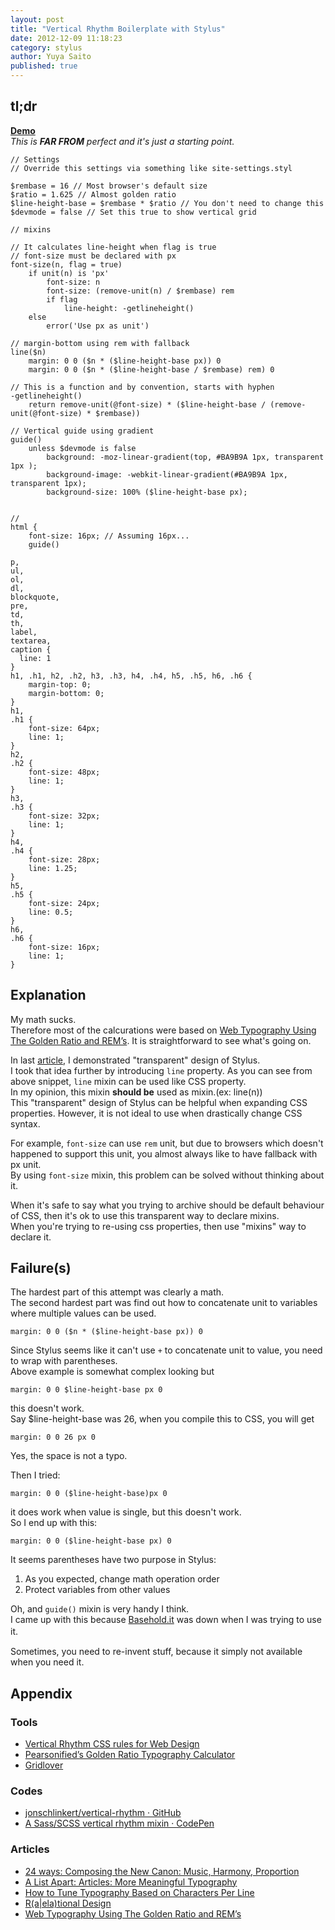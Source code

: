 ```yaml
---
layout: post
title: "Vertical Rhythm Boilerplate with Stylus"
date: 2012-12-09 11:18:23
category: stylus
author: Yuya Saito
published: true
---
```


## tl;dr

**[Demo](http://localhost:4000/attempt/1/vertical-rhythm.html)**  
*This is **FAR FROM** perfect and it's just a starting point.*

~~~styl
// Settings
// Override this settings via something like site-settings.styl

$rembase = 16 // Most browser's default size
$ratio = 1.625 // Almost golden ratio
$line-height-base = $rembase * $ratio // You don't need to change this
$devmode = false // Set this true to show vertical grid

// mixins

// It calculates line-height when flag is true
// font-size must be declared with px
font-size(n, flag = true)
	if unit(n) is 'px'
		font-size: n
		font-size: (remove-unit(n) / $rembase) rem
		if flag
			line-height: -getlineheight()
	else
		error('Use px as unit')

// margin-bottom using rem with fallback
line($n)
	margin: 0 0 ($n * ($line-height-base px)) 0
	margin: 0 0 ($n * ($line-height-base / $rembase) rem) 0

// This is a function and by convention, starts with hyphen
-getlineheight()
	return remove-unit(@font-size) * ($line-height-base / (remove-unit(@font-size) * $rembase))

// Vertical guide using gradient
guide()
	unless $devmode is false
		background: -moz-linear-gradient(top, #BA9B9A 1px, transparent 1px );
		background-image: -webkit-linear-gradient(#BA9B9A 1px, transparent 1px);
		background-size: 100% ($line-height-base px);


//
html {
	font-size: 16px; // Assuming 16px...
	guide()

p,
ul,
ol,
dl,
blockquote,
pre,
td,
th,
label,
textarea,
caption {
  line: 1
}
h1, .h1, h2, .h2, h3, .h3, h4, .h4, h5, .h5, h6, .h6 {
	margin-top: 0;
	margin-bottom: 0;
}
h1,
.h1 {
	font-size: 64px;
	line: 1;
}
h2,
.h2 {
	font-size: 48px;
	line: 1;
}
h3,
.h3 {
	font-size: 32px;
	line: 1;
}
h4,
.h4 {
	font-size: 28px;
	line: 1.25;
}
h5,
.h5 {
	font-size: 24px;
	line: 0.5;
}
h6,
.h6 {
	font-size: 16px;
	line: 1;
}
~~~

## Explanation

My math sucks.  
Therefore most of the calcurations were based on [Web Typography Using The Golden Ratio and REM’s](http://gregrickaby.com/2012/10/web-typography-using-rem.html).
It is straightforward to see what's going on.

In last [article](/stylus/2012/12/08/font-size-using-rem-with-fallback-in-stylus/), I demonstrated "transparent" design of Stylus.  
I took that idea further by introducing `line` property. As you can see from
above snippet, `line` mixin can be used like CSS property.  
In my opinion, this mixin **should be** used as mixin.(ex: line(n))  
This "transparent" design of Stylus can be helpful when expanding CSS
properties. However, it is not ideal to use when drastically change CSS syntax.

For example, `font-size` can use `rem` unit, but due to browsers which doesn't
happened to support this unit, you almost always like to have fallback with px unit.  
By using `font-size` mixin, this problem can be solved without thinking about
it.  

When it's safe to say what you trying to archive should be default behaviour of
CSS, then it's ok to use this transparent way to declare mixins.  
When you're trying to re-using css properties, then use "mixins" way to declare it.

## Failure(s)

The hardest part of this attempt was clearly a math.  
The second hardest part was find out how to concatenate unit to variables where multiple values can be used.

`margin: 0 0 ($n * ($line-height-base px)) 0`

Since Stylus seems like it can't use `+` to concatenate unit to value, you need to wrap with parentheses.  
Above example is somewhat complex looking but 

`margin: 0 0 $line-height-base px 0`

this doesn't work.  
Say $line-height-base was 26, when you compile this to CSS, you will get

`margin: 0 0 26 px 0`

Yes, the space is not a typo.  

Then I tried:

`margin: 0 0 ($line-height-base)px 0`

it does work when value is single, but this doesn't work.  
So I end up with this:

`margin: 0 0 ($line-height-base px) 0`

It seems parentheses have two purpose in Stylus:

1. As you expected, change math operation order
2. Protect variables from other values

Oh, and `guide()` mixin is very handy I think.  
I came up with this because [Basehold.it](http://basehold.it/) was down when I was trying to use it.　　

Sometimes, you need to re-invent stuff, because it simply not available when you need it.

## Appendix

### Tools

- [Vertical Rhythm CSS rules for Web Design](http://soqr.fr/vertical-rhythm/)
- [Pearsonified’s Golden Ratio Typography Calculator](http://www.pearsonified.com/typography/)
- [Gridlover](http://www.gridlover.net/)

### Codes

- [jonschlinkert/vertical-rhythm · GitHub](https://github.com/jonschlinkert/vertical-rhythm)
- [A Sass/SCSS vertical rhythm mixin · CodePen](http://codepen.io/sturobson/pen/jFKlJ)

### Articles

- [24 ways: Composing the New Canon: Music, Harmony, Proportion](http://24ways.org/2011/composing-the-new-canon/)
- [A List Apart: Articles: More Meaningful Typography](http://www.alistapart.com/articles/more-meaningful-typography/)
- [How to Tune Typography Based on Characters Per Line](http://www.pearsonified.com/2012/01/characters-per-line.php)
- [R(a\|ela)tional Design](http://blog.8thlight.com/billy-whited/2011/10/28/r-a-ela-tional-design.html)
- [Web Typography Using The Golden Ratio and REM’s](http://gregrickaby.com/2012/10/web-typography-using-rem.html)
